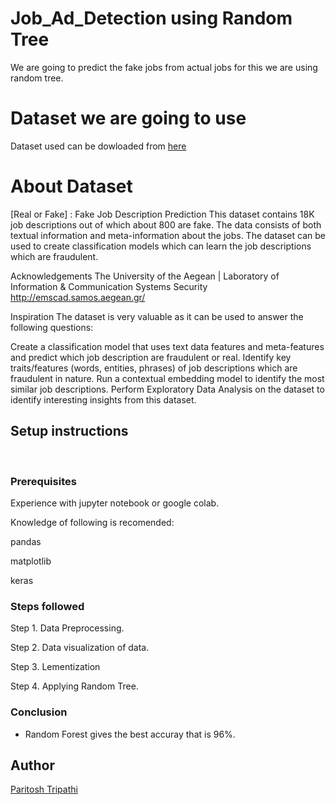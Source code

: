 # Job_Ad_Detection using Random Tree
We are going to predict the fake jobs from actual jobs for this we are using random tree.

# Dataset we are going to use

Dataset used can be dowloaded from [here](https://www.kaggle.com/shivamb/real-or-fake-fake-jobposting-prediction)

# About Dataset 
[Real or Fake] : Fake Job Description Prediction
This dataset contains 18K job descriptions out of which about 800 are fake. The data consists of both textual information and meta-information about the jobs. The dataset can be used to create classification models which can learn the job descriptions which are fraudulent.

Acknowledgements
The University of the Aegean | Laboratory of Information & Communication Systems Security
http://emscad.samos.aegean.gr/

Inspiration
The dataset is very valuable as it can be used to answer the following questions:

Create a classification model that uses text data features and meta-features and predict which job description are fraudulent or real.
Identify key traits/features (words, entities, phrases) of job descriptions which are fraudulent in nature.
Run a contextual embedding model to identify the most similar job descriptions.
Perform Exploratory Data Analysis on the dataset to identify interesting insights from this dataset.

## Setup instructions
<br>

### Prerequisites
Experience with jupyter notebook or google colab.

Knowledge of following is recomended:

pandas

matplotlib

keras

### Steps followed

Step 1. Data Preprocessing.

Step 2. Data visualization of data.

Step 3. Lementization

Step 4. Applying Random Tree.

### Conclusion

* Random Forest gives the best accuray that is 96%.

## Author

[Paritosh Tripathi](https://github.com/paritoshtripathi935)